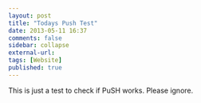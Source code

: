 ```yaml
---
layout: post
title: "Todays Push Test"
date: 2013-05-11 16:37
comments: false
sidebar: collapse
external-url:
tags: [Website]
published: true
---
```


This is just a test to check if PuSH works.  Please ignore.